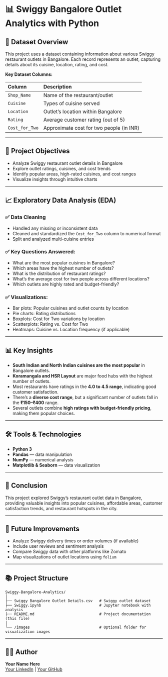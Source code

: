 
# 📊 Swiggy Bangalore Outlet Analytics with Python

## 📁 Dataset Overview

This project uses a dataset containing information about various Swiggy restaurant outlets in Bangalore. Each record represents an outlet, capturing details about its cuisine, location, rating, and cost.

**Key Dataset Columns:**

| Column          | Description                                   |
|:----------------|:-----------------------------------------------|
| `Shop_Name`       | Name of the restaurant/outlet                  |
| `Cuisine`         | Types of cuisine served                        |
| `Location`        | Outlet’s location within Bangalore             |
| `Rating`          | Average customer rating (out of 5)             |
| `Cost_for_Two`    | Approximate cost for two people (in INR)        |

---

## 🎯 Project Objectives

- Analyze Swiggy restaurant outlet details in Bangalore  
- Explore outlet ratings, cuisines, and cost trends  
- Identify popular areas, high-rated cuisines, and cost ranges  
- Visualize insights through intuitive charts  

---

## 📈 Exploratory Data Analysis (EDA)

### ✅ Data Cleaning
- Handled any missing or inconsistent data  
- Cleaned and standardized the `Cost_for_Two` column to numerical format  
- Split and analyzed multi-cuisine entries  

### ✅ Key Questions Answered:
- What are the most popular cuisines in Bangalore?
- Which areas have the highest number of outlets?
- What is the distribution of restaurant ratings?
- What’s the average cost for two people across different locations?
- Which outlets are highly rated and budget-friendly?

### ✅ Visualizations:
- Bar plots: Popular cuisines and outlet counts by location  
- Pie charts: Rating distributions  
- Boxplots: Cost for Two variations by location  
- Scatterplots: Rating vs. Cost for Two  
- Heatmaps: Cuisine vs. Location frequency (if applicable)  

---

## 📊 Key Insights

- **South Indian and North Indian cuisines are the most popular** in Bangalore outlets.
- **Koramangala and HSR Layout** are major food hubs with the highest number of outlets.
- Most restaurants have ratings in the **4.0 to 4.5 range**, indicating good customer satisfaction.
- There’s a **diverse cost range**, but a significant number of outlets fall in the **₹150–₹400** range.
- Several outlets combine **high ratings with budget-friendly pricing**, making them popular choices.

---

## 🛠️ Tools & Technologies

- **Python 3**
- **Pandas** — data manipulation  
- **NumPy** — numerical analysis  
- **Matplotlib & Seaborn** — data visualization  

---

## 📌 Conclusion

This project explored Swiggy’s restaurant outlet data in Bangalore, providing valuable insights into popular cuisines, affordable areas, customer satisfaction trends, and restaurant hotspots in the city.

---

## 📎 Future Improvements

- Analyze Swiggy delivery times or order volumes (if available)  
- Include user reviews and sentiment analysis  
- Compare Swiggy data with other platforms like Zomato  
- Map visualizations of outlet locations using `folium`  

---

## 📚 Project Structure

```
Swiggy-Bangalore-Analytics/
│
├── Swiggy Bangalore Outlet Details.csv   # Swiggy outlet dataset
├── Swiggy.ipynb                          # Jupyter notebook with analysis
├── README.md                             # Project documentation (this file)
│
└── /images                               # Optional folder for visualization images
```

---

## 👨‍💻 Author

**Your Name Here**  
[Your LinkedIn](#) | [Your GitHub](#)
